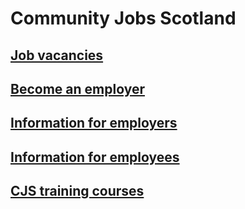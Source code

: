 # Community Jobs Scotland

## [Job vacancies](http://jobs.scvo.org.uk/)

## [Become an employer](become-an-employer.md)

## [Information for employers](information-for-employers.md)

## [Information for employees](information-for-employees.md)

## [CJS training courses](CJS-training.md)

